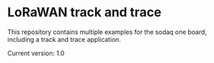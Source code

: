 # LoRaWAN track and trace

This repository contains multiple examples for the sodaq one board, including a track and trace application.

Current version: 1.0

